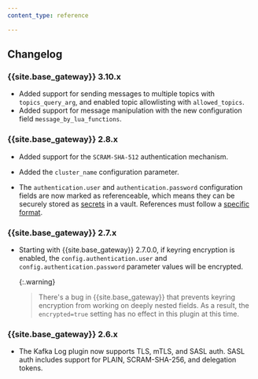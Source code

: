 ```yaml
---
content_type: reference

---
```


## Changelog

### {{site.base_gateway}} 3.10.x

* Added support for sending messages to multiple topics with `topics_query_arg`, and enabled topic allowlisting with `allowed_topics`.
* Added support for message manipulation with the new configuration field `message_by_lua_functions`.

### {{site.base_gateway}} 2.8.x

* Added support for the `SCRAM-SHA-512` authentication mechanism.

* Added the `cluster_name` configuration parameter.

* The `authentication.user` and `authentication.password` configuration fields are now marked as
referenceable, which means they can be securely stored as
[secrets](/gateway/secrets-management/)
in a vault. References must follow a [specific format](/gateway/secrets-management/).

### {{site.base_gateway}} 2.7.x

* Starting with {{site.base_gateway}} 2.7.0.0, if keyring encryption is enabled,
 the `config.authentication.user` and `config.authentication.password` parameter
 values will be encrypted.

   {:.warning}
   > There's a bug in {{site.base_gateway}} that prevents keyring encryption
   from working on deeply nested fields. As a result, the `encrypted=true` setting has no effect in this plugin at this time.

### {{site.base_gateway}} 2.6.x
*  The Kafka Log plugin now supports TLS, mTLS, and SASL auth.
SASL auth includes support for PLAIN, SCRAM-SHA-256, and delegation tokens.